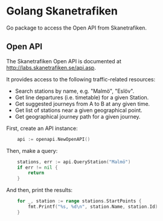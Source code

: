 # Golang Skanetrafiken

Go package to access the Open API from Skanetrafiken. 


## Open API

The Skanetrafiken Open API is documented at http://labs.skanetrafiken.se/api.asp.

It provides access to the following traffic-related resources: 

* Search stations by name, e.g. "Malmö", "Eslöv".
* Get line departures (i.e. timetable) for a given Station. 
* Get suggested journeys from A to B at any given time. 
* Get list of stations near a given geographical point.
* Get geographical journey path for a given journey. 


First, create an API instance:

```Go
	api := openapi.NewOpenAPI()
```

Then, make a query: 

```Go
	stations, err := api.QueryStation("Malmö")
	if err != nil {
		return
	}
```

And then, print the results:

```Go
	for _, station := range stations.StartPoints {
		fmt.Printf("%s, %d\n", station.Name, station.Id)
	}
```



